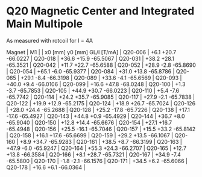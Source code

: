 Q20 Magnetic Center and Integrated Main Multipole
=================================================

As measured with rotcoil for I =   4A

Magnet  |             M1               |
        | x0 [mm]  y0 [mm] GL/I [T/mA] |
Q20-006 |    +6.1    +20.7   -66.0227  |
Q20-018 |   +36.6    +15.9   -65.5067  |
Q20-031 |   +38.2    +28.1   -65.3521  |
Q20-042 |   +11.7    +22.7   -65.6588  |
Q20-052 |   +28.9     -2.8   -65.8690  |
Q20-054 |   +65.1     -6.0   -65.9377  |
Q20-084 |   +31.0    +13.8   -65.8786  |
Q20-085 |   +29.1     -8.4   -66.3198  |
Q20-089 |   +33.6     -4.1   -65.6569  |
Q20-093 |   +40.0     +9.4   -66.0106  |
Q20-099 |   +16.6    +47.8   -68.0248  |
Q20-100 |    +1.3     -3.7   -65.7853  |
Q20-105 |   +44.9    +30.7   -66.0223  |
Q20-110 |    +5.4     -7.6   -65.7742  |
Q20-114 |   +24.2    +35.7   -65.9085  |
Q20-117 |   +27.9     -2.1   -65.7838  |
Q20-122 |   +19.9    +12.9   -65.2175  |
Q20-124 |   +18.9    +26.7   -65.7024  |
Q20-126 |   +28.0    +24.4   -65.2688  |
Q20-128 |   +25.2    -17.8   -65.7226  |
Q20-138 |   +17.1    -17.6   -65.4927  |
Q20-143 |   +44.8     +0.9   -65.4929  |
Q20-144 |   +36.7     +8.0   -65.9040  |
Q20-150 |   +12.8    +14.4   -65.6676  |
Q20-154 |   +27.1    +16.7   -65.4948  |
Q20-156 |   +25.5    -16.1   -65.7046  |
Q20-157 |   +15.5    +33.2   -65.8142  |
Q20-158 |   +16.1    +17.6   -65.6699  |
Q20-159 |   +29.2    +13.5   -66.1067  |
Q20-160 |    +8.9    +34.7   -65.9283  |
Q20-161 |   +38.5     +8.7   -66.3199  |
Q20-163 |   +47.9     -6.0   -65.9247  |
Q20-164 |   +55.3    +24.3   -66.2707  |
Q20-165 |   +12.7    +13.8   -66.3584  |
Q20-166 |    +8.1    +28.7   -65.7321  |
Q20-167 |   +34.9     -7.4   -65.5800  |
Q20-170 |    -1.8     -2.1   -66.1576  |
Q20-171 |   +34.5     +6.2   -65.6066  |
Q20-178 |   +16.6     +6.1   -66.0364  |
